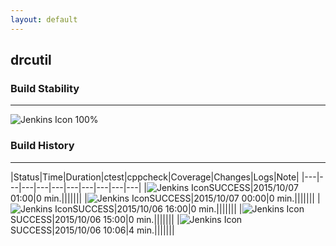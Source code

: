```yaml
---
layout: default
---
```

## drcutil
### Build Stability
___
![Jenkins Icon](http://jenkinshrg.github.io/images/48x48/health-80plus.png)
100%
  
### Build History
___
|Status|Time|Duration|<span class='badge'>ctest</span>|<span class='badge'>cppcheck</span>|Coverage|Changes|Logs|Note|
|---|---|---|---|---|---|---|---|---|---|
|![Jenkins Icon](http://jenkinshrg.github.io/images/24x24/blue.png)SUCCESS|2015/10/07 01:00|0 min.|||||||
|![Jenkins Icon](http://jenkinshrg.github.io/images/24x24/blue.png)SUCCESS|2015/10/07 00:00|0 min.|||||||
|![Jenkins Icon](http://jenkinshrg.github.io/images/24x24/blue.png)SUCCESS|2015/10/06 16:00|0 min.|||||||
|![Jenkins Icon](http://jenkinshrg.github.io/images/24x24/blue.png)SUCCESS|2015/10/06 15:00|0 min.|||||||
|![Jenkins Icon](http://jenkinshrg.github.io/images/24x24/blue.png)SUCCESS|2015/10/06 10:06|4 min.|||||||

